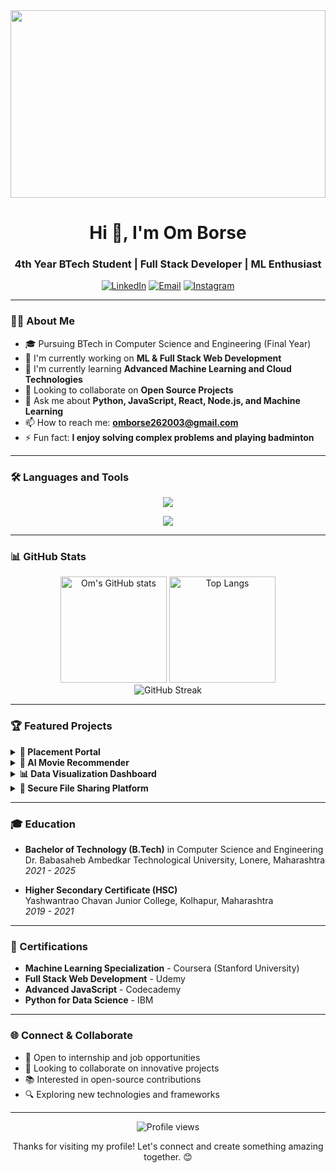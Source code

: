 <!-- Header -->
<div align="center">
  <img src="https://user-images.githubusercontent.com/74038190/213910845-af37a709-8995-40d6-be59-724526e3c3d7.gif" width="100%" height="300"/>
</div>

<h1 align="center">Hi 👋, I'm Om Borse</h1>
<h3 align="center">4th Year BTech Student | Full Stack Developer | ML Enthusiast</h3>

<!-- Social Links -->
<p align="center">
  <a href="https://www.linkedin.com/in/om-borse-72b400220/" target="_blank"><img src="https://img.shields.io/badge/LinkedIn-0077B5?style=for-the-badge&logo=linkedin&logoColor=white" alt="LinkedIn"/></a>
  <a href="mailto:omborse262003@gmail.com"><img src="https://img.shields.io/badge/Gmail-D14836?style=for-the-badge&logo=gmail&logoColor=white" alt="Email"/></a>
  <a href="https://www.instagram.com/om_borse26/" target="_blank"><img src="https://img.shields.io/badge/Instagram-E4405F?style=for-the-badge&logo=instagram&logoColor=white" alt="Instagram"/></a>
</p>

---

### 👨‍💻 About Me

- 🎓 Pursuing BTech in Computer Science and Engineering (Final Year)
- 🔭 I'm currently working on **ML & Full Stack Web Development**
- 🌱 I'm currently learning **Advanced Machine Learning and Cloud Technologies**
- 👯 Looking to collaborate on **Open Source Projects**
- 💬 Ask me about **Python, JavaScript, React, Node.js, and Machine Learning**
- 📫 How to reach me: **omborse262003@gmail.com**
- ⚡ Fun fact: **I enjoy solving complex problems and playing badminton**

---

### 🛠️ Languages and Tools

<p align="center">
  <img src="https://skillicons.dev/icons?i=js,html,css,react,nodejs,express,mongodb,python,java,cpp,git,github,vscode" />
</p>

<p align="center">
  <img src="https://skillicons.dev/icons?i=mysql,flask,tensorflow,firebase,heroku,figma,bootstrap,tailwind,postman" />
</p>

---

### 📊 GitHub Stats

<div align="center">
  <img src="https://github-readme-stats.vercel.app/api?username=Om-Borse26&show_icons=true&theme=tokyonight" alt="Om's GitHub stats" height="170" />
  <img src="https://github-readme-stats.vercel.app/api/top-langs/?username=Om-Borse26&layout=compact&theme=tokyonight" alt="Top Langs" height="170" />
</div>

<div align="center">
  <img src="https://github-readme-streak-stats.herokuapp.com/?user=Om-Borse26&theme=tokyonight" alt="GitHub Streak" />
</div>

---

### 🏆 Featured Projects

<details>
  <summary><b>📱 Placement Portal</b></summary>
  <br/>
  <p>A comprehensive web application for managing campus placements with features for students, recruiters, and administrators.</p>
  <p><b>Tech Stack:</b> React, Node.js, Express, MongoDB</p>
  <p><b>Key Features:</b></p>
  <ul>
    <li>Student profile management and job applications</li>
    <li>Recruiter dashboards and interview scheduling</li>
    <li>Admin control panel for managing placement activities</li>
    <li>Real-time notifications and analytics</li>
  </ul>
  <p><a href="https://github.com/Om-Borse26/Placement-Portal">View Project</a></p>
</details>

<details>
  <summary><b>🤖 AI Movie Recommender</b></summary>
  <br/>
  <p>A machine learning-based movie recommendation system that suggests films based on user preferences and viewing history.</p>
  <p><b>Tech Stack:</b> Python, Flask, TensorFlow, React</p>
  <p><b>Key Features:</b></p>
  <ul>
    <li>Content-based and collaborative filtering</li>
    <li>User preference learning and adaptation</li>
    <li>Interactive UI for exploring recommendations</li>
    <li>Integration with movie APIs for detailed information</li>
  </ul>
  <p><a href="https://github.com/Om-Borse26/Movie-Recommender">View Project</a></p>
</details>

<details>
  <summary><b>📊 Data Visualization Dashboard</b></summary>
  <br/>
  <p>An interactive dashboard for visualizing complex datasets with customizable charts and analytics.</p>
  <p><b>Tech Stack:</b> React, D3.js, Node.js, Express</p>
  <p><b>Key Features:</b></p>
  <ul>
    <li>Real-time data processing and visualization</li>
    <li>Multiple chart types and customization options</li>
    <li>Data filtering and comparative analysis</li>
    <li>Export functionality for reports</li>
  </ul>
  <p><a href="https://github.com/Om-Borse26/Data-Viz-Dashboard">View Project</a></p>
</details>

<details>
  <summary><b>🔐 Secure File Sharing Platform</b></summary>
  <br/>
  <p>A web application for secure file sharing with end-to-end encryption and access controls.</p>
  <p><b>Tech Stack:</b> JavaScript, Node.js, Express, MongoDB, AWS S3</p>
  <p><b>Key Features:</b></p>
  <ul>
    <li>End-to-end encryption for file security</li>
    <li>Granular access controls and permissions</li>
    <li>File versioning and restoration</li>
    <li>Secure sharing via temporary links</li>
  </ul>
  <p><a href="https://github.com/Om-Borse26/Secure-Share">View Project</a></p>
</details>

---

### 🎓 Education

- **Bachelor of Technology (B.Tech)** in Computer Science and Engineering  
  Dr. Babasaheb Ambedkar Technological University, Lonere, Maharashtra  
  *2021 - 2025*

- **Higher Secondary Certificate (HSC)**  
  Yashwantrao Chavan Junior College, Kolhapur, Maharashtra  
  *2019 - 2021*

---

### 📜 Certifications

- **Machine Learning Specialization** - Coursera (Stanford University)
- **Full Stack Web Development** - Udemy
- **Advanced JavaScript** - Codecademy
- **Python for Data Science** - IBM

---

### 🌐 Connect & Collaborate

- 💼 Open to internship and job opportunities
- 🤝 Looking to collaborate on innovative projects
- 📚 Interested in open-source contributions
- 🔍 Exploring new technologies and frameworks

---

<div align="center">
  <img src="https://komarev.com/ghpvc/?username=Om-Borse26&style=flat-square&color=blue" alt="Profile views"/>
  <p>Thanks for visiting my profile! Let's connect and create something amazing together. 😊</p>
</div>
